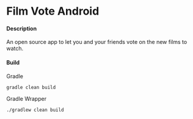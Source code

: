 # Film Vote Android

#### Description

An open source app to let you and your friends vote on the new films to watch.

#### Build

Gradle

```
gradle clean build
```

Gradle Wrapper

```
./gradlew clean build
```
